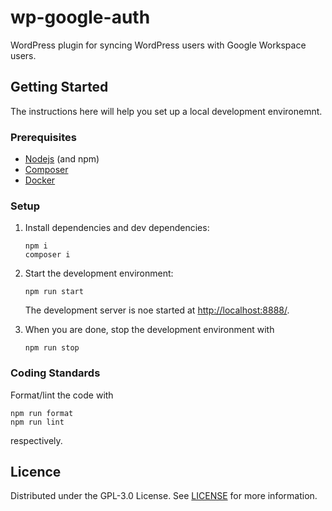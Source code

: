 # wp-google-auth

WordPress plugin for syncing WordPress users with Google Workspace users.

## Getting Started

The instructions here will help you set up a local development environemnt.

### Prerequisites

- [Nodejs](https://nodejs.org) (and npm)
- [Composer](https://getcomposer.org/)
- [Docker](https://www.docker.com/)

### Setup

1. Install dependencies and dev dependencies:

   ```console
   npm i
   composer i
   ```

1. Start the development environment:

   ```console
   npm run start
   ```

   The development server is noe started at <http://localhost:8888/>.

1. When you are done, stop the development environment with
   ```console
   npm run stop
   ```

### Coding Standards

Format/lint the code with

```console
npm run format
npm run lint
```

respectively.

## Licence

Distributed under the GPL-3.0 License. See [LICENSE](./LICENCE) for more information.
